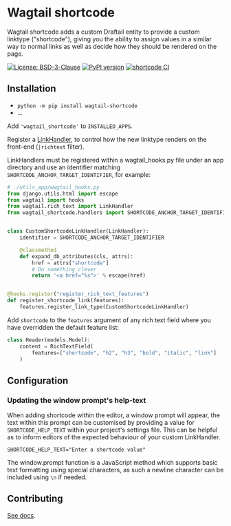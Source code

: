 # Wagtail shortcode

Wagtail shortcode adds a custom Draftail entity to provide a custom linktype ("shortcode"), giving you the ability to assign values in a similar way to normal links as well as decide how they should be rendered on the page.

[![License: BSD-3-Clause](https://img.shields.io/badge/License-BSD--3--Clause-blue.svg)](https://opensource.org/licenses/BSD-3-Clause)
[![PyPI version](https://badge.fury.io/py/wagtail-shortcode.svg)](https://badge.fury.io/py/wagtail-shortcode)
[![shortcode CI](https://github.com/Morsey187/wagtail-shortcode/actions/workflows/test.yml/badge.svg)](https://github.com/Morsey187/wagtail-shortcode/actions/workflows/test.yml)


## Installation

- `python -m pip install wagtail-shortcode`
- ...


Add `'wagtail_shortcode'` to `INSTALLED_APPS`.

Register a [LinkHandler](https://docs.wagtail.org/en/stable/extending/rich_text_internals.html#rewrite-handlers), to control how the new linktype renders on the front-end (`|richtext` filter).

LinkHandlers must be registered within a wagtail_hooks.py file under an app directory and use an identifier matching `SHORTCODE_ANCHOR_TARGET_IDENTIFIER`, for example:

```python
# ./utils_app/wwgtail_hooks.py
from django.utils.html import escape
from wagtail import hooks
from wagtail.rich_text import LinkHandler
from wagtail_shortcode.handlers import SHORTCODE_ANCHOR_TARGET_IDENTIFIER


class CustomShortcodeLinkHandler(LinkHandler):
    identifier = SHORTCODE_ANCHOR_TARGET_IDENTIFIER

    @classmethod
    def expand_db_attributes(cls, attrs):
        href = attrs["shortcode"]
        # Do something clever
        return '<a href="%s">' % escape(href)


@hooks.register("register_rich_text_features")
def register_shortcode_link(features):
    features.register_link_type(CustomShortcodeLinkHandler)
```

Add `shortcode` to the `features` argument of any rich text field where you have overridden the default feature list:

```python
class Header(models.Model):
    content = RichTextField(
        features=["shortcode", "h2", "h3", "bold", "italic", "link"]
    )
```


## Configuration

### Updating the window prompt's help-text

When adding shortcode within the editor, a window prompt will appear, the text within this prompt can be customised by providing a value for `SHORTCODE_HELP_TEXT` within your project's settings file. This can be helpful as to inform editors of the expected behaviour of your custom LinkHandler.

`SHORTCODE_HELP_TEXT="Enter a shortcode value"`

The window.prompt function is a JavaScript method which supports basic text formatting using special characters, as such a newline character can be included using `\n` if needed.


## Contributing

[See docs](./CONTRIBUTING.md).
